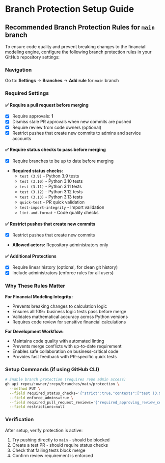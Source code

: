 # Branch Protection Setup Guide

## Recommended Branch Protection Rules for `main` branch

To ensure code quality and prevent breaking changes to the financial modeling engine, configure the following branch protection rules in your GitHub repository settings:

### Navigation
Go to: **Settings** → **Branches** → **Add rule** for `main` branch

### Required Settings

#### ✅ **Require a pull request before merging**
- [x] Require approvals: **1**
- [x] Dismiss stale PR approvals when new commits are pushed
- [x] Require review from code owners (optional)
- [x] Restrict pushes that create new commits to admins and service accounts

#### ✅ **Require status checks to pass before merging**
- [x] Require branches to be up to date before merging
- **Required status checks:**
  - `test (3.9)` - Python 3.9 tests
  - `test (3.10)` - Python 3.10 tests  
  - `test (3.11)` - Python 3.11 tests
  - `test (3.12)` - Python 3.12 tests
  - `test (3.13)` - Python 3.13 tests
  - `quick-test` - PR quick validation
  - `test-import-integrity` - Import validation
  - `lint-and-format` - Code quality checks

#### ✅ **Restrict pushes that create new commits**
- [x] Restrict pushes that create new commits
- **Allowed actors:** Repository administrators only

#### ✅ **Additional Protections**
- [x] Require linear history (optional, for clean git history)
- [x] Include administrators (enforce rules for all users)

### Why These Rules Matter

**For Financial Modeling Integrity:**
- Prevents breaking changes to calculation logic
- Ensures all 109+ business logic tests pass before merge
- Validates mathematical accuracy across Python versions
- Requires code review for sensitive financial calculations

**For Development Workflow:**
- Maintains code quality with automated linting
- Prevents merge conflicts with up-to-date requirement
- Enables safe collaboration on business-critical code
- Provides fast feedback with PR-specific quick tests

### Setup Commands (if using GitHub CLI)

```bash
# Enable branch protection (requires repo admin access)
gh api repos/:owner/:repo/branches/main/protection \
  --method PUT \
  --field required_status_checks='{"strict":true,"contexts":["test (3.9)","test (3.10)","test (3.11)","test (3.12)","test (3.13)","quick-test","test-import-integrity","lint-and-format"]}' \
  --field enforce_admins=true \
  --field required_pull_request_reviews='{"required_approving_review_count":1,"dismiss_stale_reviews":true}' \
  --field restrictions=null
```

### Verification

After setup, verify protection is active:
1. Try pushing directly to `main` - should be blocked
2. Create a test PR - should require status checks
3. Check that failing tests block merge
4. Confirm review requirement is enforced